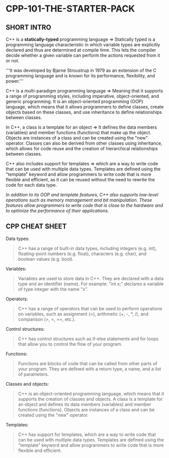 # CPP-101-THE-STARTER-PACK

## SHORT INTRO
C++ is a **statically-typed** programming language =>
Statically typed is a programming language characteristic in which variable types are explicitly declared and thus are determined at compile time. This lets the compiler decide whether a given variable can perform the actions requested from it or not.

'''It was developed by Bjarne Stroustrup in 1979 as an extension of the C programming language and is known for its performance, flexibility, and power.'''

C++ is a multi-paradigm programming language =>
Meaning that it supports a range of programming styles, including imperative, object-oriented, and generic programming. It is an object-oriented programming (OOP) language, which means that it allows programmers to define classes, create objects based on these classes, and use inheritance to define relationships between classes.

In C++, a class is a template for an object =>
It defines the data members (variables) and member functions (functions) that make up the object. Objects are instances of a class and can be created using the "new" operator. Classes can also be derived from other classes using inheritance, which allows for code reuse and the creation of hierarchical relationships between classes.

C++ also includes support for templates =>
which are a way to write code that can be used with multiple data types. Templates are defined using the "template" keyword and allow programmers to write code that is more flexible and efficient, as it can be reused without the need to rewrite the code for each data type.

*In addition to its OOP and template features, C++ also supports low-level operations such as memory management and bit manipulation. These features allow programmers to write code that is close to the hardware and to optimize the performance of their applications.*

## CPP CHEAT SHEET

Data types:
>C++ has a range of built-in data types, including integers (e.g. int), floating-point numbers (e.g. float), characters (e.g. char), and boolean values (e.g. bool).

Variables: 
>Variables are used to store data in C++. They are declared with a data type and an identifier (name). For example: "int x;" declares a variable of type integer with the name "x".

Operators: 
>C++ has a range of operators that can be used to perform operations on variables, such as assignment (=), arithmetic (+, -, *, /), and comparison (>, <, ==, etc.).

Control structures:
>C++ has control structures such as if-else statements and for loops that allow you to control the flow of your program.

Functions:
>Functions are blocks of code that can be called from other parts of your program. They are defined with a return type, a name, and a list of parameters.

Classes and objects:
>C++ is an object-oriented programming language, which means that it supports the creation of classes and objects. A class is a template for an object and defines its data members (variables) and member functions (functions). Objects are instances of a class and can be created using the "new" operator.

Templates:
>C++ has support for templates, which are a way to write code that can be used with multiple data types. Templates are defined using the "template" keyword and allow programmers to write code that is more flexible and efficient.
>

